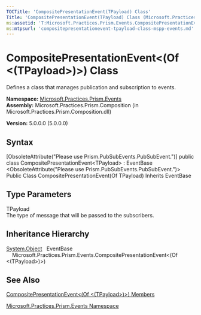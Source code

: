 ```yaml
---
TOCTitle: 'CompositePresentationEvent(TPayload) Class'
Title: 'CompositePresentationEvent(TPayload) Class (Microsoft.Practices.Prism.Events)'
ms:assetid: 'T:Microsoft.Practices.Prism.Events.CompositePresentationEvent\`1'
ms:mtpsurl: 'compositepresentationevent-tpayload-class-mspp-events.md'
---
```


# CompositePresentationEvent&lt;(Of &lt;(TPayload&gt;)&gt;) Class

Defines a class that manages publication and subscription to events.

**Namespace:** [Microsoft.Practices.Prism.Events](https://msdn.microsoft.com/library/microsoft.practices.prism.events)
**Assembly:** Microsoft.Practices.Prism.Composition (in Microsoft.Practices.Prism.Composition.dll)

**Version:** 5.0.0.0 (5.0.0.0)

## Syntax
[ObsoleteAttribute("Please use Prism.PubSubEvents.PubSubEvent.")\] public class CompositePresentationEvent&lt;TPayload&gt; : EventBase &lt;ObsoleteAttribute("Please use Prism.PubSubEvents.PubSubEvent.")&gt; Public Class CompositePresentationEvent(Of TPayload) Inherits EventBase
## Type Parameters

<span id="templatesToggle"></span>
TPayload  
The type of message that will be passed to the subscribers.

## Inheritance Hierarchy

<span id="familyToggle"></span>[System.Object](http://msdn.microsoft.com/en-us/library/e5kfa45b)
  EventBase
    Microsoft.Practices.Prism.Events.CompositePresentationEvent&lt;(Of &lt;(TPayload&gt;)&gt;)

## See Also
[CompositePresentationEvent&lt;(Of &lt;(TPayload&gt;)&gt;) Members](https://msdn.microsoft.com/allmembers.t:microsoft.practices.prism.events.compositepresentationevent%601)

[Microsoft.Practices.Prism.Events Namespace](https://msdn.microsoft.com/library/microsoft.practices.prism.events)
